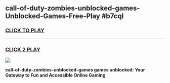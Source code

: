 
## call-of-duty-zombies-unblocked-games-Unblocked-Games-Free-Play #b7cql
<h3>
<a href="https://us.freeplayer.one?title=call-of-duty-zombies-unblocked-games&ref=9M">CLICK TO PLAY</a></h3>
<hr>

<h3>
<a href="https://us.freeplayer.one?title=call-of-duty-zombies-unblocked-games&ref=9M">CLICK 2 PLAY</a>
  
</h3>

<a href="https://us.freeplayer.one?title=call-of-duty-zombies-unblocked-games&ref=9M"><img src="https://clearcache.store/games.png"></a>


**call-of-duty-zombies-unblocked-games games unblocked: Your Gateway to Fun and Accessible Online Gaming**
